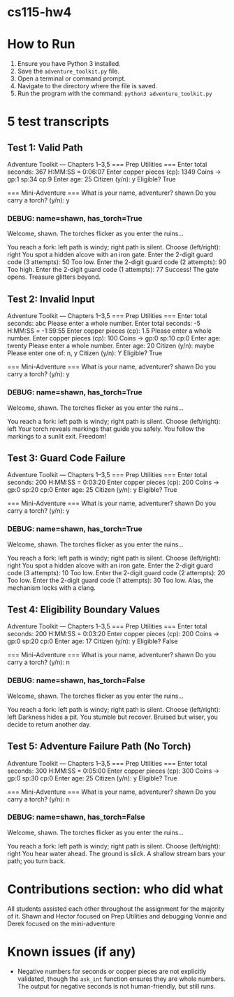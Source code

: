 # cs115-hw4
# How to Run

1. Ensure you have Python 3 installed.
2. Save the `adventure_toolkit.py` file.
3. Open a terminal or command prompt.
4. Navigate to the directory where the file is saved.
5. Run the program with the command: `python3 adventure_toolkit.py`
# 5 test transcripts
## Test 1: Valid Path 

Adventure Toolkit — Chapters 1–3,5
=== Prep Utilities ===
Enter total seconds: 367
H:MM:SS = 0:06:07
Enter copper pieces (cp): 1349
Coins → gp:1  sp:34  cp:9
Enter age: 25
Citizen (y/n): y
Eligible? True

=== Mini-Adventure ===
What is your name, adventurer? shawn
Do you carry a torch? (y/n): y
### DEBUG: name=shawn, has_torch=True

Welcome, shawn. The torches flicker as you enter the ruins…

You reach a fork: left path is windy; right path is silent.
Choose (left/right): right
You spot a hidden alcove with an iron gate.
Enter the 2-digit guard code (3 attempts): 50
Too low.
Enter the 2-digit guard code (2 attempts): 90
Too high.
Enter the 2-digit guard code (1 attempts): 77
Success! The gate opens. Treasure glitters beyond.

## Test 2: Invalid Input

Adventure Toolkit — Chapters 1–3,5
=== Prep Utilities ===
Enter total seconds: abc
Please enter a whole number.
Enter total seconds: -5
H:MM:SS = -1:59:55
Enter copper pieces (cp): 1.5
Please enter a whole number.
Enter copper pieces (cp): 100
Coins → gp:0  sp:10  cp:0
Enter age: twenty
Please enter a whole number.
Enter age: 20
Citizen (y/n): maybe
Please enter one of: n, y
Citizen (y/n): Y
Eligible? True

=== Mini-Adventure ===
What is your name, adventurer? shawn
Do you carry a torch? (y/n): y
### DEBUG: name=shawn, has_torch=True

Welcome, shawn. The torches flicker as you enter the ruins…

You reach a fork: left path is windy; right path is silent.
Choose (left/right): left
Your torch reveals markings that guide you safely.
You follow the markings to a sunlit exit. Freedom!

## Test 3: Guard Code Failure

Adventure Toolkit — Chapters 1–3,5
=== Prep Utilities ===
Enter total seconds: 200
H:MM:SS = 0:03:20
Enter copper pieces (cp): 200
Coins → gp:0  sp:20  cp:0
Enter age: 25
Citizen (y/n): y
Eligible? True

=== Mini-Adventure ===
What is your name, adventurer? shawn
Do you carry a torch? (y/n): y
### DEBUG: name=shawn, has_torch=True

Welcome, shawn. The torches flicker as you enter the ruins…

You reach a fork: left path is windy; right path is silent.
Choose (left/right): right
You spot a hidden alcove with an iron gate.
Enter the 2-digit guard code (3 attempts): 10
Too low.
Enter the 2-digit guard code (2 attempts): 20
Too low.
Enter the 2-digit guard code (1 attempts): 30
Too low.
Alas, the mechanism locks with a clang.

## Test 4: Eligibility Boundary Values

Adventure Toolkit — Chapters 1–3,5
=== Prep Utilities ===
Enter total seconds: 200
H:MM:SS = 0:03:20
Enter copper pieces (cp): 200
Coins → gp:0  sp:20  cp:0
Enter age: 17
Citizen (y/n): y
Eligible? False

=== Mini-Adventure ===
What is your name, adventurer? shawn
Do you carry a torch? (y/n): n
### DEBUG: name=shawn, has_torch=False

Welcome, shawn. The torches flicker as you enter the ruins…

You reach a fork: left path is windy; right path is silent.
Choose (left/right): left
Darkness hides a pit. You stumble but recover.
Bruised but wiser, you decide to return another day.

## Test 5: Adventure Failure Path (No Torch)

Adventure Toolkit — Chapters 1–3,5
=== Prep Utilities ===
Enter total seconds: 300
H:MM:SS = 0:05:00
Enter copper pieces (cp): 300
Coins → gp:0  sp:30  cp:0
Enter age: 25
Citizen (y/n): y
Eligible? True

=== Mini-Adventure ===
What is your name, adventurer? shawn
Do you carry a torch? (y/n): n
### DEBUG: name=shawn, has_torch=False

Welcome, shawn. The torches flicker as you enter the ruins…

You reach a fork: left path is windy; right path is silent.
Choose (left/right): right
You hear water ahead. The ground is slick.
A shallow stream bars your path; you turn back.

# Contributions section: who did what
All students assisted each other throughout the assignment for the majority of it.
Shawn and Hector focused on Prep Utilities and debugging
Vonnie and Derek focused on the mini-adventure

# Known issues (if any)
* Negative numbers for seconds or copper pieces are not explicitly validated, though the `ask_int` function ensures they are whole numbers. The output for negative seconds is not human-friendly, but still runs.
